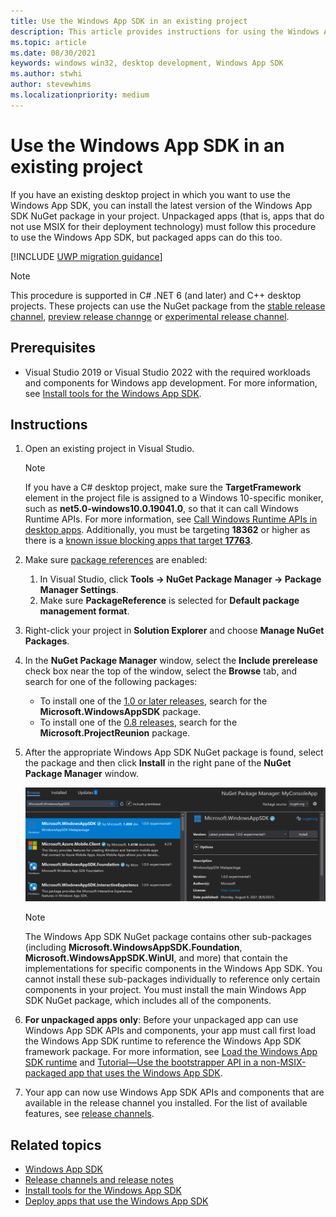 ```yaml
---
title: Use the Windows App SDK in an existing project
description: This article provides instructions for using the Windows App SDK in existing projects.
ms.topic: article
ms.date: 08/30/2021
keywords: windows win32, desktop development, Windows App SDK
ms.author: stwhi
author: stevewhims
ms.localizationpriority: medium
---
```


# Use the Windows App SDK in an existing project

If you have an existing desktop project in which you want to use the Windows App SDK, you can install the latest version of the Windows App SDK NuGet package in your project. Unpackaged apps (that is, apps that do not use MSIX for their deployment technology) must follow this procedure to use the Windows App SDK, but packaged apps can do this too.

[!INCLUDE [UWP migration guidance](./includes/uwp-app-sdk-migration-pointer.md)]

> [!NOTE]
> This procedure is supported in C# .NET 6 (and later) and C++ desktop projects. These projects can use the NuGet package from the [stable release channel](stable-channel.md), [preview release channge](preview-channel.md) or [experimental release channel](experimental-channel.md).

## Prerequisites

- Visual Studio 2019 or Visual Studio 2022 with the required workloads and components for Windows app development. For more information, see [Install tools for the Windows App SDK](set-up-your-development-environment.md).

## Instructions

1. Open an existing project in Visual Studio.

    > [!NOTE]
    > If you have a C# desktop project, make sure the **TargetFramework** element in the project file is assigned to a Windows 10-specific moniker, such as **net5.0-windows10.0.19041.0**, so that it can call Windows Runtime APIs. For more information, see [Call Windows Runtime APIs in desktop apps](../../apps/desktop/modernize/desktop-to-uwp-enhance.md#net-6-and-later-use-the-target-framework-moniker-option). Additionally, you must be targeting **18362** or higher as there is a [known issue blocking apps that target **17763**](https://github.com/microsoft/WindowsAppSDK/issues/921).

2. Make sure [package references](/nuget/consume-packages/package-references-in-project-files) are enabled:

    1. In Visual Studio, click **Tools -> NuGet Package Manager -> Package Manager Settings**.
    2. Make sure **PackageReference** is selected for **Default package management format**.

3. Right-click your project in **Solution Explorer** and choose **Manage NuGet Packages**.

4. In the **NuGet Package Manager** window, select the **Include prerelease** check box near the top of the window, select the **Browse** tab, and search for one of the following packages:

    - To install one of the [1.0 or later releases](downloads.md), search for the **Microsoft.WindowsAppSDK** package.
    - To install one of the [0.8 releases](downloads.md), search for the **Microsoft.ProjectReunion** package.

5. After the appropriate Windows App SDK NuGet package is found, select the package and then click **Install** in the right pane of the **NuGet Package Manager** window.

    [![Screenshot of the Windows App SDK NuGet package being installed](images/reunion-nuget-install.png) ](images/reunion-nuget-install.png#lightbox)

    > [!NOTE]
    > The Windows App SDK NuGet package contains other sub-packages (including **Microsoft.WindowsAppSDK.Foundation**, **Microsoft.WindowsAppSDK.WinUI**, and more) that contain the implementations for specific components in the Windows App SDK. You cannot install these sub-packages individually to reference only certain components in your project. You must install the main Windows App SDK NuGet package, which includes all of the components.

6. **For unpackaged apps only**: Before your unpackaged app can use Windows App SDK APIs and components, your app must call first load the Windows App SDK runtime to reference the Windows App SDK framework package. For more information, see [Load the Windows App SDK runtime](use-windows-app-sdk-run-time.md) and [Tutorial&mdash;Use the bootstrapper API in a non-MSIX-packaged app that uses the Windows App SDK](tutorial-unpackaged-deployment.md).

7. Your app can now use Windows App SDK APIs and components that are available in the release channel you installed. For the list of available features, see [release channels](release-channels.md).

## Related topics

- [Windows App SDK](index.md)
- [Release channels and release notes](release-channels.md)
- [Install tools for the Windows App SDK](set-up-your-development-environment.md)
- [Deploy apps that use the Windows App SDK](../package-and-deploy/index.md#use-the-windows-app-sdk)
